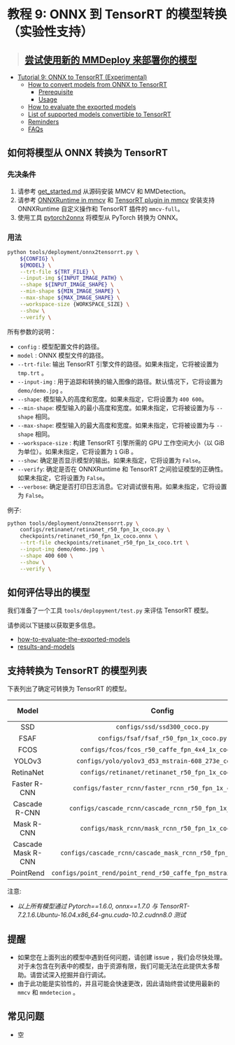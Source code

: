 # 教程 9: ONNX 到 TensorRT 的模型转换（实验性支持）


> ## [尝试使用新的 MMDeploy 来部署你的模型](https://mmdeploy.readthedocs.io/)

<!-- TOC -->

- [Tutorial 9: ONNX to TensorRT (Experimental)](#tutorial-9-onnx-to-tensorrt-experimental)
  - [How to convert models from ONNX to TensorRT](#how-to-convert-models-from-onnx-to-tensorrt)
    - [Prerequisite](#先决条件)
    - [Usage](#usage)
  - [How to evaluate the exported models](#how-to-evaluate-the-exported-models)
  - [List of supported models convertible to TensorRT](#list-of-supported-models-convertible-to-tensorrt)
  - [Reminders](#reminders)
  - [FAQs](#faqs)

<!-- TOC -->

## 如何将模型从 ONNX 转换为 TensorRT

### 先决条件

1. 请参考 [get_started.md](https://mmdetection.readthedocs.io/en/latest/get_started.html) 从源码安装 MMCV 和 MMDetection。
2. 请参考 [ONNXRuntime in mmcv](https://mmcv.readthedocs.io/en/latest/deployment/onnxruntime_op.html) 和 [TensorRT plugin in mmcv](https://github.com/open-mmlab/mmcv/blob/master/docs/en/deployment/tensorrt_plugin.md/) 安装支持 ONNXRuntime 自定义操作和 TensorRT 插件的 `mmcv-full`。
3. 使用工具 [pytorch2onnx](https://mmdetection.readthedocs.io/en/latest/tutorials/pytorch2onnx.html) 将模型从 PyTorch 转换为 ONNX。

### 用法

```bash
python tools/deployment/onnx2tensorrt.py \
    ${CONFIG} \
    ${MODEL} \
    --trt-file ${TRT_FILE} \
    --input-img ${INPUT_IMAGE_PATH} \
    --shape ${INPUT_IMAGE_SHAPE} \
    --min-shape ${MIN_IMAGE_SHAPE} \
    --max-shape ${MAX_IMAGE_SHAPE} \
    --workspace-size {WORKSPACE_SIZE} \
    --show \
    --verify \
```

所有参数的说明：

- `config` : 模型配置文件的路径。
- `model` : ONNX 模型文件的路径。
- `--trt-file`: 输出 TensorRT 引擎文件的路径。如果未指定，它将被设置为 `tmp.trt` 。
- `--input-img` : 用于追踪和转换的输入图像的路径。默认情况下，它将设置为 `demo/demo.jpg` 。
- `--shape`: 模型输入的高度和宽度。如果未指定，它将设置为 `400 600`。
- `--min-shape`: 模型输入的最小高度和宽度。如果未指定，它将被设置为与 `--shape` 相同。
- `--max-shape`: 模型输入的最大高度和宽度。如果未指定，它将被设置为与 `--shape` 相同。
- `--workspace-size` : 构建 TensorRT 引擎所需的 GPU 工作空间大小（以 GiB 为单位）。如果未指定，它将设置为 `1` GiB 。
- `--show`: 确定是否显示模型的输出。如果未指定，它将设置为 `False`。
- `--verify`: 确定是否在 ONNXRuntime 和 TensorRT 之间验证模型的正确性。如果未指定，它将设置为 `False`。
- `--verbose`: 确定是否打印日志消息。它对调试很有用。如果未指定，它将设置为 `False`。

例子:

```bash
python tools/deployment/onnx2tensorrt.py \
    configs/retinanet/retinanet_r50_fpn_1x_coco.py \
    checkpoints/retinanet_r50_fpn_1x_coco.onnx \
    --trt-file checkpoints/retinanet_r50_fpn_1x_coco.trt \
    --input-img demo/demo.jpg \
    --shape 400 600 \
    --show \
    --verify \
```

## 如何评估导出的模型

我们准备了一个工具 `tools/deplopyment/test.py` 来评估 TensorRT 模型。

请参阅以下链接以获取更多信息。

- [how-to-evaluate-the-exported-models](pytorch2onnx.md#how-to-evaluate-the-exported-models)
- [results-and-models](pytorch2onnx.md#results-and-models)

## 支持转换为 TensorRT 的模型列表

下表列出了确定可转换为 TensorRT 的模型。

|    Model     |                        Config                        | Dynamic Shape | Batch Inference | Note  |
| :----------: | :--------------------------------------------------: | :-----------: | :-------------: | :---: |
|     SSD      |             `configs/ssd/ssd300_coco.py`             |       Y       |        Y        |       |
|     FSAF     |        `configs/fsaf/fsaf_r50_fpn_1x_coco.py`        |       Y       |        Y        |       |
|     FCOS     |   `configs/fcos/fcos_r50_caffe_fpn_4x4_1x_coco.py`   |       Y       |        Y        |       |
|    YOLOv3    |  `configs/yolo/yolov3_d53_mstrain-608_273e_coco.py`  |       Y       |        Y        |       |
|  RetinaNet   |   `configs/retinanet/retinanet_r50_fpn_1x_coco.py`   |       Y       |        Y        |       |
| Faster R-CNN | `configs/faster_rcnn/faster_rcnn_r50_fpn_1x_coco.py` |       Y       |        Y        |       |
| Cascade R-CNN| `configs/cascade_rcnn/cascade_rcnn_r50_fpn_1x_coco.py` |   Y    |   Y        |       |
|  Mask R-CNN  |   `configs/mask_rcnn/mask_rcnn_r50_fpn_1x_coco.py`   |       Y       |        Y        |       |
| Cascade Mask R-CNN  |   `configs/cascade_rcnn/cascade_mask_rcnn_r50_fpn_1x_coco.py`   |       Y       |        Y        |       |
|  PointRend   | `configs/point_rend/point_rend_r50_caffe_fpn_mstrain_1x_coco.py` |   Y    |   Y        |       |

注意:

- *以上所有模型通过 Pytorch==1.6.0, onnx==1.7.0 与 TensorRT-7.2.1.6.Ubuntu-16.04.x86_64-gnu.cuda-10.2.cudnn8.0 测试*

## 提醒

- 如果您在上面列出的模型中遇到任何问题，请创建 issue ，我们会尽快处理。对于未包含在列表中的模型，由于资源有限，我们可能无法在此提供太多帮助。请尝试深入挖掘并自行调试。
- 由于此功能是实验性的，并且可能会快速更改，因此请始终尝试使用最新的 `mmcv` 和 `mmdetecion` 。

## 常见问题

- 空
